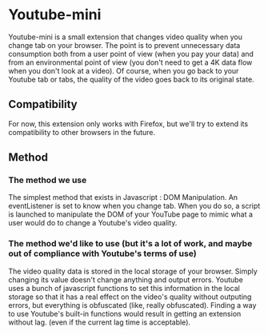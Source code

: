 # Youtube-mini

Youtube-mini is a small extension that changes video quality when you change tab on your browser. The point is to prevent unnecessary data consumption both from a user point of view (when you pay your data) and from an environmental point of view (you don't need to get a 4K data flow when you don't look at a video). Of course, when you go back to your Youtube tab or tabs, the quality of the video goes back to its original state.

## Compatibility

For now, this extension only works with Firefox, but we'll try to extend its compatibility to other browsers in the future.

## Method

### The method we use

The simplest method that exists in Javascript : DOM Manipulation. An eventListener is set to know when you change tab. When you do so, a script is launched to manipulate the DOM of your YouTube page to mimic what a user would do to change a Youtube's video quality.

### The method we'd like to use (but it's a lot of work, and maybe out of compliance with Youtube's terms of use)

The video quality data is stored in the local storage of your browser. Simply changing its value doesn't change anything and output errors. Youtube uses a bunch of javascript functions to set this information in the local storage so that it has a real effect on the video's quality without outputing errors, but everything is obfuscated (like, really obfuscated). Finding a way to use Youtube's built-in functions would result in getting an extension without lag. (even if the current lag time is acceptable).
